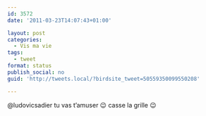 ```yaml
---
id: 3572
date: '2011-03-23T14:07:43+01:00'

layout: post
categories:
  - Vis ma vie
tags:
  - tweet
format: status
publish_social: no
guid: 'http://tweets.local/?birdsite_tweet=50559350099550208'

---
```


@ludovicsadier tu vas t’amuser 😉 casse la grille 😉